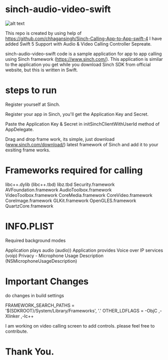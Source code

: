 # sinch-audio-video-swift

![alt text](https://cdn1.bbcode0.com/uploads/2021/3/3/5c33cfe78bac4454e8e45032634d5b47-full.png)

This repo is created by using help of https://github.com/chhagansingh/Sinch-Calling-App-to-App-swift-4 I have added Swift 5 Support with Audio & Video Calling Controller Sepreate. 

sinch-audio-video-swift code is a sample application for app to app calling using Sinch framework (https://www.sinch.com/). This application is similar to the application you get while you download Sinch SDK from official website, but this is written in Swift.

# steps to run

Register yourself at Sinch.

Register your app in Sinch, you'll get the Application Key and Secret.

Paste the Application Key & Secret in initSinchClientWithUserId method of AppDelegate.

Drag and drop frame work, its simple, just download (www.sinch.com/download/) latest framework of Sinch and add it to your exsiting frame works.

# Frameworks required for calling

libc++.dylib (libc++.tbd)
libz.tbd
Security.framework
AVFoundation.framework
AudioToolbox.framework
VideoToolbox.framework
CoreMedia.framework
CoreVideo.framework
CoreImage.framework
GLKit.framework
OpenGLES.framework
QuartzCore.framework

# INFO.PLIST

Required background modes

Application plays audio (audio))
Application provides Voice over IP services (voip)
Privacy - Microphone Usage Description (NSMicrophoneUsageDescription)

# Important Changes

do changes in build settings

FRAMEWORK_SEARCH_PATHS = '$(SDKROOT)/System/Library/Frameworks', '.'
OTHER_LDFLAGS = -ObjC ,-Xlinker ,-lc++

I am working on video calling screen to add controls. please feel free to contribute. 
# Thank You.

